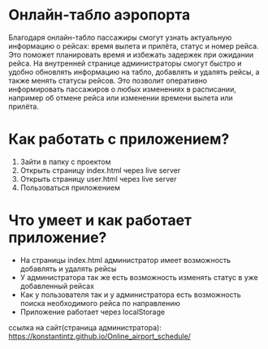 # Онлайн-табло аэропорта
Благодаря онлайн-табло пассажиры смогут узнать актуальную информацию о рейсах: время вылета и прилёта, статус и номер рейса. Это поможет планировать время и избежать задержек при ожидании рейса.
На внутренней странице администраторы смогут быстро и удобно обновлять информацию на табло, добавлять и удалять рейсы, а также менять статусы рейсов. 
Это позволит оперативно информировать пассажиров о любых изменениях в расписании, например об отмене рейса или изменении времени вылета или прилёта.
# Как работать с приложением?
<ol>
  <li>Зайти в папку с проектом</li>
  <li>Открыть страницу index.html через  live server</li>
  <li>Открыть страницу user.html через  live server</li>
  <li>Пользоваться приложением</li>
</ol>

# Что умеет и как работает приложение?
<ul>
  <li>На страницы index.html администратор имеет возможность добавлять и удалять рейсы</li>
  <li>У администратора так же есть возможность изменять статус в уже добавленный рейсах</li>
  <li>Как у пользователя так и у администратора есть возможность поиска необходимого рейса по направлению</li>
  <li>Приложение работает через localStorage</li>
</ul>

ссылка на сайт(страница администратора): https://konstantintz.github.io/Online_airport_schedule/
